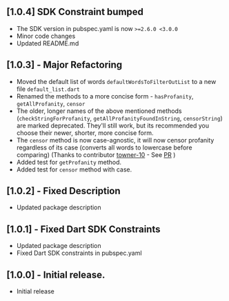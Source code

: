 ## [1.0.4] SDK Constraint bumped

- The SDK version in pubspec.yaml is now `>=2.6.0 <3.0.0`
- Minor code changes
- Updated README.md 

## [1.0.3] - Major Refactoring

- Moved the default list of words `defaultWordsToFilterOutList` to a new file `default_list.dart`
- Renamed the methods to a more concise form - `hasProfanity`, `getAllProfanity`, `censor`
- The older, longer names of the above mentioned methods (`checkStringForProfanity`, `getAllProfanityFoundInString`, `censorString`) are marked deprecated. They'll still work, but its recommended you choose their newer, shorter, more concise form.
- The `censor` method is now case-agnostic, it will now censor profanity regardless of its case (converts all words to lowercase before comparing) (Thanks to contributor [towner-10](https://github.com/towner-10) - See [PR](https://github.com/roshanrahman/profanity_filter/pull/4) )
- Added test for `getProfanity` method.
- Added test for `censor` method with case.

## [1.0.2] - Fixed Description

- Updated package description

## [1.0.1] - Fixed Dart SDK Constraints

- Updated package description
- Fixed Dart SDK constraints in pubspec.yaml

## [1.0.0] - Initial release.

- Initial release
